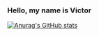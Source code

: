 ### Hello, my name is Victor

[![Anurag's GitHub stats](https://github-readme-stats.vercel.app/api?username=vaaitor&show_icons=true)](https://github.com/anuraghazra/github-readme-stats(react))
